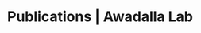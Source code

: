 ---
title: Publications | Awadalla Lab
permalink: /publications/
published: false
isPublic_b: true

publicationType_txt: journal
title_txt: "Variation in genome-wide mutation rates within and between human families."
pmid_tl: 21666693
publishDate_tdt: "2011-06-12T07:23:33.000Z"
journalTitle_txt: "Nature genetics"
volume_tl: 43
issue_tl: 7
doi_txt: "10.1038/ng.862"
authors_list: 
  - author_txt: "Conrad DF"
  - author_txt: "Keebler JE"
  - author_txt: "DePristo MA"
  - author_txt: "Lindsay SJ"
  - author_txt: "Zhang Y"
  - author_txt: "Casals F"
  - author_txt: "Idaghdour Y"
  - author_txt: "Hartl CL"
  - author_txt: "Torroja C"
  - author_txt: "Garimella KV"
  - author_txt: "Zilversmit M"
  - author_txt: "Cartwright R"
  - author_txt: "Rouleau GA"
  - author_txt: "Daly M"
  - author_txt: "Stone EA"
  - author_txt: "Hurles ME"
  - author_txt: "Awadalla P"
  - author_txt: "1000 Genomes Project."
---
